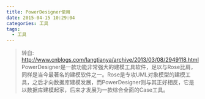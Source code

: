```yaml
---
title: PowerDesigner使用
date: 2015-04-15 10:29:04
categories: 工具
tags:
  - 工具
---
```



> 转自: <http://www.cnblogs.com/langtianya/archive/2013/03/08/2949118.html><!-- more -->
> PowerDesigner是一款功能非常强大的建模工具软件，足以与Rose比肩，同样是当今最著名的建模软件之一。Rose是专攻UML对象模型的建模工具，之后才向数据库建模发展，而PowerDesigner则与其正好相反，它是以数据库建模起家，后来才发展为一款综合全面的Case工具。

